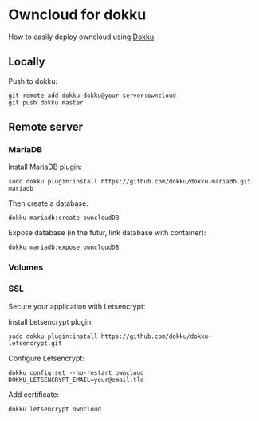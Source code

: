 # Owncloud for dokku

How to easily deploy owncloud using [Dokku](http://dokku.viewdocs.io/dokku/).

## Locally


Push to dokku:
```
git remote add dokku dokku@your-server:owncloud
git push dokku master
```

## Remote server

### MariaDB

Install MariaDB plugin:
```
sudo dokku plugin:install https://github.com/dokku/dokku-mariadb.git mariadb
```


Then create a database:
```
dokku mariadb:create owncloudDB
```

Expose database (in the futur, link database with container):
```
dokku mariadb:expose owncloudDB
```


### Volumes



### SSL

Secure your application with Letsencrypt:

Install Letsencrypt plugin:
```
sudo dokku plugin:install https://github.com/dokku/dokku-letsencrypt.git
```

Configure Letsencrypt:
```
dokku config:set --no-restart owncloud DOKKU_LETSENCRYPT_EMAIL=your@email.tld
```

Add certificate:
```
dokku letsencrypt owncloud
```
